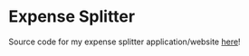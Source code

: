 # Expense Splitter

Source code for my expense splitter application/website <a href="https://www.splitmyexpense.com">here</a>!

